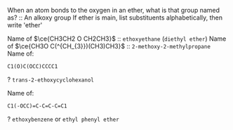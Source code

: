 When an atom bonds to the oxygen in an ether, what is that group named as? :: An alkoxy group
If ether is main, list substituents alphabetically, then write 'ether'

Name of $\ce{CH3CH2 O CH2CH3}$ :: `ethoxyethane` (`diethyl ether`)
Name of $\ce{CH3O C(^{CH_{3}})(CH3)CH3}$ :: `2-methoxy-2-methylpropane`
Name of:
```smiles
C1(O)C(OCC)CCCC1
```
?
`trans-2-ethoxycyclohexanol`

Name of:
```smiles
C1(-OCC)=C-C=C-C=C1
```
?
`ethoxybenzene` or `ethyl phenyl ether`